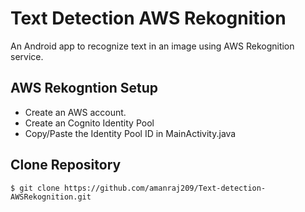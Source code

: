 # Text Detection AWS Rekognition

An Android app to recognize text in an image using AWS Rekognition service.

## AWS Rekogntion Setup
- Create an AWS account.
- Create an Cognito Identity Pool
- Copy/Paste the Identity Pool ID in MainActivity.java

## Clone Repository
```
$ git clone https://github.com/amanraj209/Text-detection-AWSRekognition.git
```